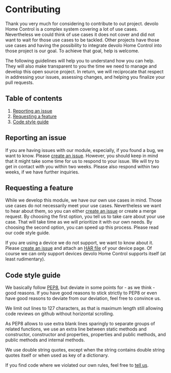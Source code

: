 # Contributing
Thank you very much for considering to contribute to out project. devolo Home Control is a complex system covering a lot of use cases. Nevertheless we could think of use cases it does not cover and did not want to wait for those use cases to be tackled. Other projects have those use cases and having the possibility to integrate devolo Home Control into those project is our goal. To achieve that goal, help is welcome.

The following guidelines will help you to understand how you can help. They will also make transparent to you the time we need to manage and develop this open source project. In return, we will reciprocate that respect in addressing your issues, assessing changes, and helping you finalize your pull requests.

## Table of contents
1. [Reporting an issue](#reporting-an-issue)
1. [Requesting a feature](#requesting-a-feature)
1. [Code style guide](#code-style-guide)

## Reporting an issue
If you are having issues with our module, especially, if you found a bug, we want to know. Please [create an issue](https://github.com/2Fake/devolo_home_control_api/issues). However, you should keep in mind that it might take some time for us to respond to your issue. We will try to get in contact with you within two weeks. Please also respond within two weeks, if we have further inquiries.

## Requesting a feature
While we develop this module, we have our own use cases in mind. Those use cases do not necessarily meet your use cases. Nevertheless we want to hear about them, so you can either [create an issue](https://github.com/2Fake/devolo_home_control_api/issues) or create a merge request. By choosing the first option, you tell us to take care about your use case. That will take time as we will prioritize it with our own needs. By choosing the second option, you can speed up this process. Please read our code style guide.

If you are using a device we do not support, we want to know about it. Please [create an issue](https://github.com/2Fake/devolo_home_control_api/issues) and attach an [HAR file](https://en.wikipedia.org/wiki/HAR_(file_format)) of your device page. Of course we can only support devices devolo Home Control supports itself (at least rudimentary).

## Code style guide
We basically follow [PEP8](https://www.python.org/dev/peps/pep-0008/), but deviate in some points for - as we think - good reasons. If you have good reasons to stick strictly to PEP8 or even have good reasons to deviate from our deviation, feel free to convince us.

We limit out lines to 127 characters, as that is maximum length still allowing code reviews on github without horizontal scrolling.

As PEP8 allows to use extra blank lines sparingly to separate groups of related functions, we use an extra line between static methods and constructor, constructor and properties, properties and public methods, and public methods and internal methods.

We use double string quotes, except when the string contains double string quotes itself or when used as key of a dictionary.

If you find code where we violated our own rules, feel free to [tell us](https://github.com/2Fake/devolo_home_control_api/issues).